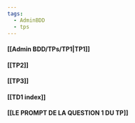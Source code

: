 ```yaml
---
tags:
  - AdminBDD
  - tps
---
```


#### [[Admin BDD/TPs/TP1|TP1]]
#### [[TP2]]
#### [[TP3]]
#### [[TD1 index]]
#### [[LE PROMPT DE LA QUESTION 1 DU TP]]
